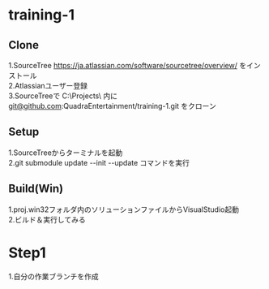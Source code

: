 ﻿# training-1

## Clone
1.SourceTree https://ja.atlassian.com/software/sourcetree/overview/ をインストール  
2.Atlassianユーザー登録  
3.SourceTreeで C:\Projects\ 内に git@github.com:QuadraEntertainment/training-1.git をクローン  
  
## Setup
1.SourceTreeからターミナルを起動  
2.git submodule update --init --update コマンドを実行  
  
## Build(Win)
1.proj.win32フォルダ内のソリューションファイルからVisualStudio起動  
2.ビルド＆実行してみる  
  
# Step1
1.自分の作業ブランチを作成  
